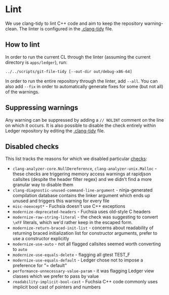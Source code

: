 # Lint

We use clang-tidy to lint C++ code and aim to keep the repository warning-clean.
The linter is configured in the [.clang-tidy](../.clang-tidy) file.

## How to lint

In order to run the current CL through the linter (assuming the current
directory is `apps/ledger`), run:

```
../../scripts/git-file-tidy [--out-dir out/debug-x86-64]
```

In order to run the entire repository through the linter, add `--all`. You can
also add `--fix` in order to automatically generate fixes for some (but not all)
of the warnings.

## Suppressing warnings

Any warning can be suppressed by adding a `// NOLINT` comment on the line on
which it occurs. It is also possible to disable the check entirely within Ledger
repository by editing the [.clang-tidy](../.clang-tidy) file.

## Disabled checks

This list tracks the reasons for which we disabled particular [checks]:

 - `clang-analyzer-core.NullDereference`, `clang-analyzer-unix.Malloc` - these
    checks are triggering memory access warnings at rapidjson callsites (despite
    the header filter regex) and we didn't find a more granular way to disable
    them
 - `clang-diagnostic-unused-command-line-argument` - ninja-generated compilation
    database contains the linker argument which ends up unused and triggers this
    warning for every file
 - `misc-noexcept*` - Fuchsia doesn't use C++ exceptions
 - `modernize-deprecated-headers` - Fuchsia uses old-style C headers
 - `modernize-raw-string-literal` - the check was suggesting to convert `\xFF`
    literals, which we'd rather keep in the escaped form.
 - `modernize-return-braced-init-list` - concerns about readability of returning
    braced initialization list for constructor arguments, prefer to use a
    constructor explicitly
 - `modernize-use-auto` - not all flagged callsites seemed worth converting to
    `auto`
 - `modernize-use-equals-delete` - flagging all gtest TEST_F
 - `modernize-use-equals-default` - Ledger chose not to impose a preference for
   "= default"
 - `performance-unnecessary-value-param` - it was flagging Ledger view classes
   which we prefer to pass by value
 - `readability-implicit-bool-cast` - Fuchsia C++ code commonly uses implicit
   bool cast of pointers and numbers

[checks]: https://clang.llvm.org/extra/clang-tidy/checks/list.html
